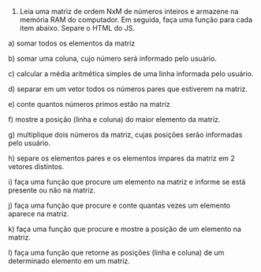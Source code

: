
1) Leia uma matriz de ordem NxM de números inteiros e armazene na memória RAM do computador. Em seguida, faça uma função para cada item abaixo. Separe o HTML do JS.

a) somar todos os elementos da matriz

b) somar uma coluna, cujo número será informado pelo usuário.

c) calcular a média aritmética simples de uma linha informada pelo usuário.

d) separar em um vetor todos os números pares que estiverem na matriz.

e) conte quantos números primos estão na matriz

f) mostre a posição (linha e coluna) do maior elemento da matriz.

g) multiplique dois números da matriz, cujas posições serão informadas pelo usuário.

h) separe os elementos pares e os elementos ímpares da matriz em 2 vetores distintos.

i) faça uma função que procure um elemento na matriz e informe se está presente ou não na matriz.

j) faça uma função que procure e conte quantas vezes um elemento aparece na matriz.

k) faça uma função que procure e mostre a posição de um elemento na matriz.

l) faça uma função que retorne as posições (linha e coluna) de um determinado elemento em um matriz.
